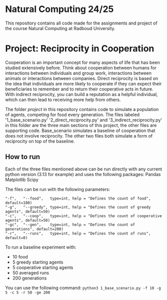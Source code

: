 # Natural Computing 24/25
This repository contains all code made for the assignments and project of the course Natural Computing at Radboud University.

# Project: Reciprocity in Cooperation
Cooperation is an important concept for many aspects of life that has been studied extensively before. Think about cooperation between humans for interactions between individuals and group work, interactions between animals or interactions between companies. Direct reciprocity is based on the idea that individuals are more likely to cooperate if they can expect their beneficiaries to remember and to return their cooperative acts in future. With indirect reciprocity, you can build a reputation as a helpful individual, which can then lead to receiving more help from others.

The folder *project* in this repository contains code to simulate a population of agents, competing for food every generation. The files labeled '1_base_scenario.py' '2_direct_reciprocity.py' and '3_indirect_reciprocity.py' in this folder are the three main sections of this project, the other files are supporting code. 
Base_scenario simulates a baseline of cooperation that does not involve reciprocity. The other two files both simulate a form of reciprocity on top of the baseline.

## How to run
Each of the three files mentioned above can be run directly with any current python version (3.13 for example) and uses the following packages:
Pandas
Matplotlib
Scipy

The files can be run with the following parameters:
```
"-f",   "--food",   type=int, help = "Defines the count of food", default=100)
"-g",   "--greedy", type=int, help = "Defines the count of greedy agents", default=50)
"-c",   "--coop",   type=int, help = "Defines the count of cooperative agents", default=50)
"-gc",  "--gen",    type=int, help = "Defines the count of generations", default=200)
"-r",   "--runs",   type=int, help = "Defines the count of runs", default=0)
```

To run a baseline experiment with:
<ul>
  <li>10 food</li>
  <li>5 greedy starting agents</li>
  <li>5 cooperative starting agents</li>
  <li>50 averaged runs</li>
  <li>200 generations</li>
</ul> 
You can use the following command: <code>python3 1_base_scenario.py -f 10 -g 5 -c 5 -r 50 -ge 200</code>
